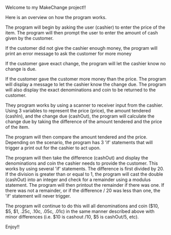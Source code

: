 Welcome to my MakeChange project!!

Here is an overview on how the program works.

The program will begin by asking the user (cashier) to enter the price of the item.
The program will then prompt the user to enter the amount of cash given by the customer.

If the customer did not give the cashier enough money, the program will print an error message to ask the customer for more money

If the customer gave exact change, the program will let the cashier know no change is due.

If the customer gave the customer more money than the price. The program will display a message to let the cashier know the change due. The program will also display the exact denominations and coin to be returned to the customer.

They program works by using a scanner to receiver input from the cashier. Using 3 variables to represent the price (price), the amount tendered (cashIn), and the change due (cashOut), the program will calculate the change due by taking the difference of the amount tendered and the price of the item.

The program will then compare the amount tendered and the price. Depending on the scenario, the program has 3 'if' statements that will trigger a print out for the cashier to act upon.

The program will then take the difference (cashOut) and display the denominations and coin the cashier needs to provide the customer. This works by using several 'if' statements. The difference is first divided by 20. If the division is greater than or equal to 1, the program will cast the double (cashOut) into an integer and check for a remainder using a modulus statement. The program will then printout the remainder if there was one. If there was not a remainder, or if the difference / 20 was less than one, the 'if' statement will never trigger.

The program will continue to do this will all denominations and coin ($10, $5, $1, .25c, .10c, .05c, .01c) in the same manner described above with minor differences (i.e. $10 is cashout /10, $5 is cashOut/5, etc).

Enjoy!!